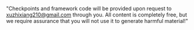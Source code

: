 "Checkpoints and framework code will be provided upon request to xuzhixiang210@gmail.com through you. All content is completely free, but we require assurance that you will not use it to generate harmful material!"

